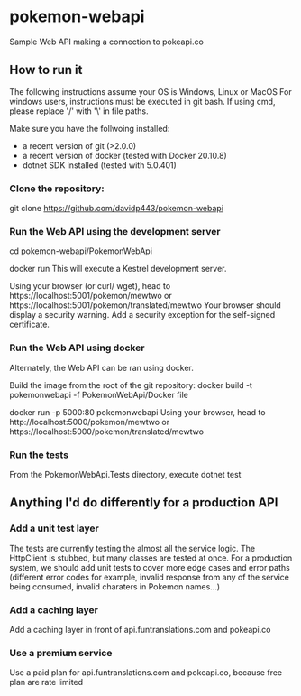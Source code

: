 # pokemon-webapi
Sample Web API making a connection to pokeapi.co

## How to run it

The following instructions assume your OS is Windows, Linux or MacOS
For windows users, instructions must be executed in git bash. If using cmd, please replace '/' with '\\' in file paths.

Make sure you have the follwoing installed:
- a recent version of git (>2.0.0)
- a recent version of docker (tested with Docker 20.10.8)
- dotnet SDK installed (tested with 5.0.401)

### Clone the repository:
git clone https://github.com/davidp443/pokemon-webapi


### Run the Web API using the development server
cd pokemon-webapi/PokemonWebApi

docker run
This will execute a Kestrel development server. 

Using your browser (or curl/ wget), head to https://localhost:5001/pokemon/mewtwo or https://localhost:5001/pokemon/translated/mewtwo 
Your browser should display a security warning. Add a security exception for the self-signed certificate. 

### Run the Web API using docker

Alternately, the Web API can be ran using docker.

Build the image from the root of the git repository:
docker build -t pokemonwebapi -f PokemonWebApi/Docker file

docker run -p 5000:80 pokemonwebapi
Using your browser, head to http://localhost:5000/pokemon/mewtwo or https://localhost:5000/pokemon/translated/mewtwo 

### Run the tests

From the PokemonWebApi.Tests directory, execute
dotnet test

## Anything I'd do differently for a production API

### Add a unit test layer
The tests are currently testing the almost all the service logic. The HttpClient is stubbed, but many classes are tested at once.
For a production system, we should add unit tests to cover more edge cases and error paths (different error codes for example, invalid response from any of the service being consumed, invalid charaters in Pokemon names...)

### Add a caching layer
Add a caching layer in front of api.funtranslations.com and pokeapi.co

### Use a premium service 
Use a paid plan for api.funtranslations.com and pokeapi.co, because free plan are rate limited










